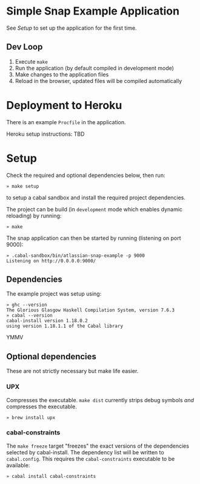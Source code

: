 # Simple Snap Example Application

See _Setup_ to set up the application for the first time.

## Dev Loop

1. Execute `make`
2. Run the application (by default compiled in development mode)
3. Make changes to the application files
4. Reload in the browser, updated files will be compiled automatically


# Deployment to Heroku

There is an example `Procfile` in the application. 

Heroku setup instructions: TBD

# Setup

Check the required and optional dependencies below, then run:

    » make setup
    
to setup a cabal sandbox and install the required project dependencies. 

The project can be build (in `development` mode which enables dynamic reloading) by running:

    » make
    
The snap application can then be started by running (listening on port 9000):

    » .cabal-sandbox/bin/atlassian-snap-example -p 9000
    Listening on http://0.0.0.0:9000/


## Dependencies

The example project was setup using:

    » ghc --version
    The Glorious Glasgow Haskell Compilation System, version 7.6.3
    » cabal --version
    cabal-install version 1.18.0.2
    using version 1.18.1.1 of the Cabal library
    
YMMV


## Optional dependencies

These are not strictly necessary but make life easier.

### UPX

Compresses the executable. `make dist` currently strips debug symbols _and_ compresses the executable.

    » brew install upx
    
### cabal-constraints

The `make freeze` target "freezes" the exact versions of the dependencies selected by cabal-install. The dependency list will be written to `cabal.config`.
This requires the `cabal-constraints` executable to be available:

    » cabal install cabal-constraints
    